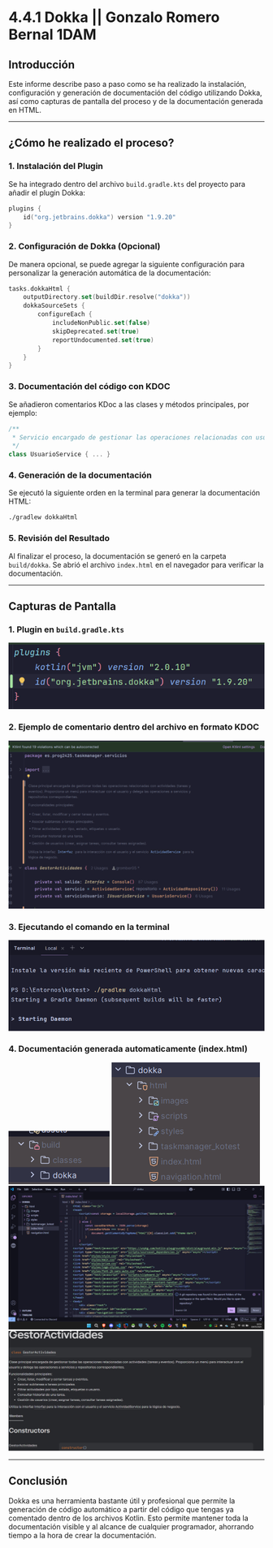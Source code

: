 # 4.4.1 Dokka || Gonzalo Romero Bernal 1DAM

## Introducción

Este informe describe paso a paso como se ha realizado la instalación, configuración y generación de documentación del código utilizando Dokka, así como capturas de pantalla del proceso y de la documentación generada en HTML.

---

## ¿Cómo he realizado el proceso?

### 1. Instalación del Plugin

Se ha integrado dentro del archivo `build.gradle.kts` del proyecto para añadir el plugin Dokka:

```kotlin
plugins {
    id("org.jetbrains.dokka") version "1.9.20"
}
```

### 2. Configuración de Dokka (Opcional)

De manera opcional, se puede agregar la siguiente configuración para personalizar la generación automática de la documentación:

```kotlin
tasks.dokkaHtml {
    outputDirectory.set(buildDir.resolve("dokka"))
    dokkaSourceSets {
        configureEach {
            includeNonPublic.set(false)
            skipDeprecated.set(true)
            reportUndocumented.set(true)
        }
    }
}
```

### 3. Documentación del código con KDOC

Se añadieron comentarios KDoc a las clases y métodos principales, por ejemplo:

```kotlin
/**
 * Servicio encargado de gestionar las operaciones relacionadas con usuarios.
 */
class UsuarioService { ... }
```

### 4. Generación de la documentación

Se ejecutó la siguiente orden en la terminal para generar la documentación HTML:

```bash
./gradlew dokkaHtml
```

### 5. Revisión del Resultado

Al finalizar el proceso, la documentación se generó en la carpeta `build/dokka`. Se abrió el archivo `index.html` en el navegador para verificar la documentación.

---

## Capturas de Pantalla

### 1. Plugin en `build.gradle.kts`
![img_5.png](assets/img_5.png)

### 2. Ejemplo de comentario dentro del archivo en formato KDOC
![img_6.png](assets/img_6.png)

### 3. Ejecutando el comando en la terminal
![img.png](assets/img.png)

### 4. Documentación generada automaticamente (index.html)
![img_1.png](assets/img_1.png)
![img_2.png](assets/img_2.png)
![img_4.png](assets/img_4.png)
![img_3.png](assets/img_3.png)

---

## Conclusión

Dokka es una herramienta bastante útil y profesional que permite la generación de código automático a partir del código que tengas ya comentado dentro de los archivos Kotlin. Esto permite mantener toda la documentación visible y al alcance de cualquier programador, ahorrando tiempo a la hora de crear la documentación.
